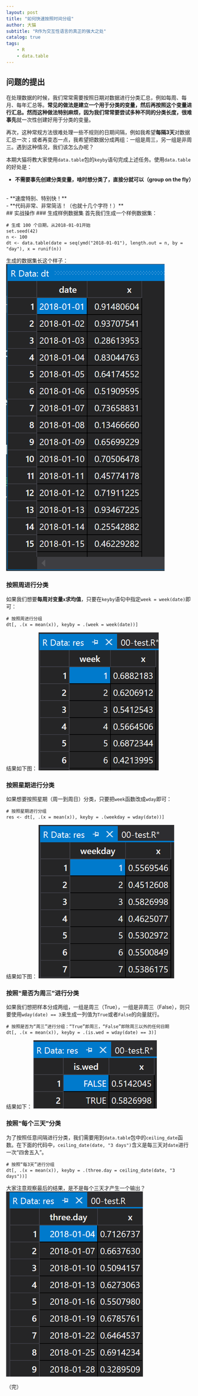 ```yaml
---
layout: post
title: "如何快速按照时间分组"
author: 大猫
subtitle: "R作为交互性语言的真正的强大之处"
catalog: true
tags:
    - R
    - data.table
---
```


## 问题的提出
在处理数据的时候，我们常常需要按照日期对数据进行分类汇总，例如每周、每月、每年汇总等。**常见的做法是建立一个用于分类的变量，然后再按照这个变量进行汇总。**然而这种做法特别麻烦，因为我们常常要尝试多种不同的分类长度，很难**事先**就一次性创建好用于分类的变量。

再次，这种常规方法很难处理一些不规则的日期间隔，例如我希望**每隔3天**对数据汇总一次；或者再变态一点，我希望把数据分成两组：一组是周三，另一组是非周三。遇到这种情况，我们该怎么办呢？

本期大猫将教大家使用`data.table`包的`keyby`语句完成上述任务。使用`data.table`的好处是：

- **不需要事先创建分类变量，啥时想分类了，直接分就可以（group on the fly）**
<br>
- **速度特别、特别快！**
<br>
- **代码非常、非常简洁！（也就十几个字符！）**

<br>
## 实战操作
### 生成样例数据集
首先我们生成一个样例数据集：

```{r}
# 生成 100 个日期，从2018-01-01开始
set.seed(42)
n <- 100
dt <- data.table(date = seq(ymd("2018-01-01"), length.out = n, by = "day"), x = runif(n))
```

生成的数据集长这个样子：
![Alt text](/img/in-post/1518117505935.png)

### 按照周进行分类
如果我们想要**每周对变量`x`求均值**，只要在`keyby`语句中指定`week = week(date)`即可：

``` {r}
# 按照周进行分组
dt[, .(x = mean(x)), keyby = .(week = week(date))]
```
结果如下图：
![Alt text](/img/in-post/1518161437807.png)

### 按照星期进行分类
如果想要按照星期（周一到周日）分类，只要把`week`函数改成`wday`即可：
``` {r}
# 按照星期进行分组
res <- dt[, .(x = mean(x)), keyby = .(weekday = wday(date))]
```
结果如下图：
![Alt text](/img/in-post/1518161517710.png)

### 按照“是否为周三”进行分类
如果我们想把样本分成两组，一组是周三（True），一组是非周三（False），则只要使用`wday(date) == 3`来生成一列值为`True`或者`False`的向量就行。
``` {r}
# 按照是否为“周三”进行分组：“True”即周三，“False”即除周三以外的任何日期
dt[, .(x = mean(x)), keyby = .(is.wed = wday(date) == 3)]
```
结果如下：
![Alt text](/img/in-post/1518161707766.png)

### 按照“每个三天”分类
为了按照任意间隔进行分类，我们需要用到`data.table`包中的`ceiling_date`函数。在下面的代码中，`ceiling_date(date, "3 days")`含义是每三天对`date`进行一次“四舍五入”。
``` {r}
# 按照“每3天”进行分组
dt[, .(x = mean(x)), keyby = .(three.day = ceiling_date(date, "3 days"))]
```
大家注意观察最后的结果，是不是每个三天才产生一个输出？
![Alt text](/img/in-post/1518305662962.png)

（完）

